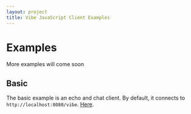 ```yaml
---
layout: project
title: Vibe JavaScript Client Examples
---
```


<h1>Examples</h1>
More examples will come soon

## Basic
The basic example is an echo and chat client. By default, it connects to `http://localhost:8080/vibe`. [Here](https://github.com/Atmosphere/vibe-examples/tree/master/javascript-client/simple).